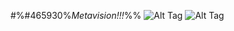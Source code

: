 #%#465930%*Metavision!!!*%%
![Alt Tag](https://i.postimg.cc/W3k9C3jp/image-2b8d-gradientmap-pro.png)
![Alt Tag](https://i.postimg.cc/SNj94wCz/image-da71-gradientmap-pro.png)

